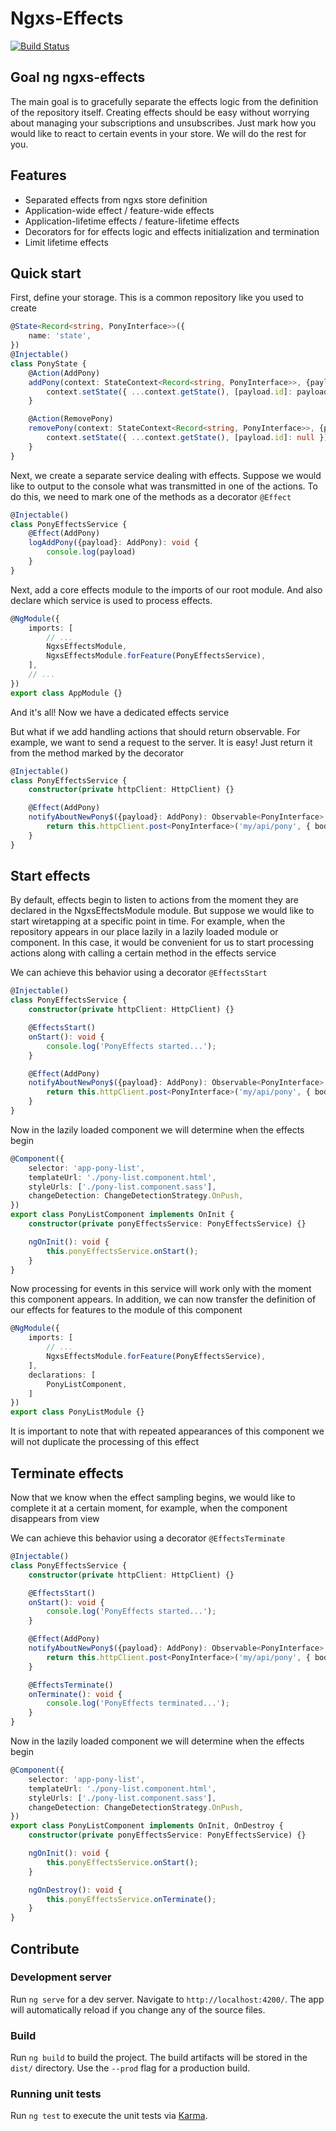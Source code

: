# Ngxs-Effects

[![Build Status](https://travis-ci.com/vladborsh/ngxs-effects.svg?branch=master)](https://travis-ci.com/vladborsh/ngxs-effects)

## Goal ng ngxs-effects

The main goal is to gracefully separate the effects logic from the definition of the repository itself. Creating effects should be easy without worrying about managing your subscriptions and unsubscribes. Just mark how you would like to react to certain events in your store. We will do the rest for you.

## Features

* Separated effects from ngxs store definition
* Application-wide effect / feature-wide effects
* Application-lifetime effects / feature-lifetime effects
* Decorators for for effects logic and effects initialization and termination
* Limit lifetime effects

## Quick start

First, define your storage. This is a common repository like you used to create

```typescript
@State<Record<string, PonyInterface>>({
    name: 'state',
})
@Injectable()
class PonyState {
    @Action(AddPony)
    addPony(context: StateContext<Record<string, PonyInterface>>, {payload}: AddPony): void {
        context.setState({ ...context.getState(), [payload.id]: payload });
    }

    @Action(RemovePony)
    removePony(context: StateContext<Record<string, PonyInterface>>, {payload}: RemovePony): void {
        context.setState({ ...context.getState(), [payload.id]: null });
    }
}
```

Next, we create a separate service dealing with effects. Suppose we would like to output to the console what was transmitted in one of the actions. To do this, we need to mark one of the methods as a decorator `@Effect`

```typescript
@Injectable()
class PonyEffectsService {
    @Effect(AddPony)
    logAddPony({payload}: AddPony): void {
        console.log(payload)
    }
}
```

Next, add a core effects module to the imports of our root module. And also declare which service is used to process effects.

```typescript
@NgModule({
    imports: [
        // ...
        NgxsEffectsModule,
        NgxsEffectsModule.forFeature(PonyEffectsService),
    ],
    // ...
})
export class AppModule {}
```

And it's all! Now we have a dedicated effects service

But what if we add handling actions that should return observable. For example, we want to send a request to the server. It is easy! Just return it from the method marked by the decorator

```typescript
@Injectable()
class PonyEffectsService {
    constructor(private httpClient: HttpClient) {}

    @Effect(AddPony)
    notifyAboutNewPony$({payload}: AddPony): Observable<PonyInterface> {
        return this.httpClient.post<PonyInterface>('my/api/pony', { body: payload })
    }
}
```

## Start effects

By default, effects begin to listen to actions from the moment they are declared in the NgxsEffectsModule module. But suppose we would like to start wiretapping at a specific point in time. For example, when the repository appears in our place lazily in a lazily loaded module or component. In this case, it would be convenient for us to start processing actions along with calling a certain method in the effects service

We can achieve this behavior using a decorator `@EffectsStart`

```typescript
@Injectable()
class PonyEffectsService {
    constructor(private httpClient: HttpClient) {}

    @EffectsStart()
    onStart(): void {
        console.log('PonyEffects started...');
    }

    @Effect(AddPony)
    notifyAboutNewPony$({payload}: AddPony): Observable<PonyInterface> {
        return this.httpClient.post<PonyInterface>('my/api/pony', { body: payload })
    }
}
```

Now in the lazily loaded component we will determine when the effects begin

```typescript
@Component({
    selector: 'app-pony-list',
    templateUrl: './pony-list.component.html',
    styleUrls: ['./pony-list.component.sass'],
    changeDetection: ChangeDetectionStrategy.OnPush,
})
export class PonyListComponent implements OnInit {
    constructor(private ponyEffectsService: PonyEffectsService) {}

    ngOnInit(): void {
        this.ponyEffectsService.onStart();
    }
}
```

Now processing for events in this service will work only with the moment this component appears. In addition, we can now transfer the definition of our effects for features to the module of this component

```typescript
@NgModule({
    imports: [
        // ...
        NgxsEffectsModule.forFeature(PonyEffectsService),
    ],
    declarations: [
        PonyListComponent,
    ]
})
export class PonyListModule {}
```

It is important to note that with repeated appearances of this component we will not duplicate the processing of this effect

## Terminate effects

Now that we know when the effect sampling begins, we would like to complete it at a certain moment, for example, when the component disappears from view

We can achieve this behavior using a decorator `@EffectsTerminate`

```typescript
@Injectable()
class PonyEffectsService {
    constructor(private httpClient: HttpClient) {}

    @EffectsStart()
    onStart(): void {
        console.log('PonyEffects started...');
    }

    @Effect(AddPony)
    notifyAboutNewPony$({payload}: AddPony): Observable<PonyInterface> {
        return this.httpClient.post<PonyInterface>('my/api/pony', { body: payload })
    }

    @EffectsTerminate()
    onTerminate(): void {
        console.log('PonyEffects terminated...');
    }
}
```

Now in the lazily loaded component we will determine when the effects begin

```typescript
@Component({
    selector: 'app-pony-list',
    templateUrl: './pony-list.component.html',
    styleUrls: ['./pony-list.component.sass'],
    changeDetection: ChangeDetectionStrategy.OnPush,
})
export class PonyListComponent implements OnInit, OnDestroy {
    constructor(private ponyEffectsService: PonyEffectsService) {}

    ngOnInit(): void {
        this.ponyEffectsService.onStart();
    }

    ngOnDestroy(): void {
        this.ponyEffectsService.onTerminate();
    }
}
```

## Contribute

### Development server

Run `ng serve` for a dev server. Navigate to `http://localhost:4200/`. The app will automatically reload if you change any of the source files.

### Build

Run `ng build` to build the project. The build artifacts will be stored in the `dist/` directory. Use the `--prod` flag for a production build.

### Running unit tests

Run `ng test` to execute the unit tests via [Karma](https://karma-runner.github.io).
